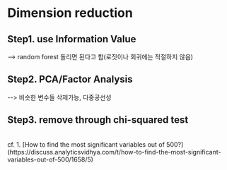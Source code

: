 # Dimension reduction

## Step1. use Information Value
--> random forest 돌리면 된다고 함(로짓이나 회귀에는 적절하지 않음)

## Step2. PCA/Factor Analysis
--> 비슷한 변수들 삭제가능, 다중공선성

## Step3. remove through chi-squared test

</br>
cf. 1. [How to find the most significant variables out of 500?](https://discuss.analyticsvidhya.com/t/how-to-find-the-most-significant-variables-out-of-500/1658/5)
